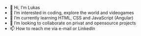 - 👋 Hi, I’m Lukas
- 👀 I’m interested in coding, explore the world and videogames
- 🌱 I’m currently learning HTML, CSS and JavaScript (Angular)
- 💞️ I’m looking to collaborate on privat and opensource projects
- 📫 How to reach me via e-mail or LinkedIn

<!---
KolbeLukas/KolbeLukas is a ✨ special ✨ repository because its `README.md` (this file) appears on your GitHub profile.
You can click the Preview link to take a look at your changes.
--->
